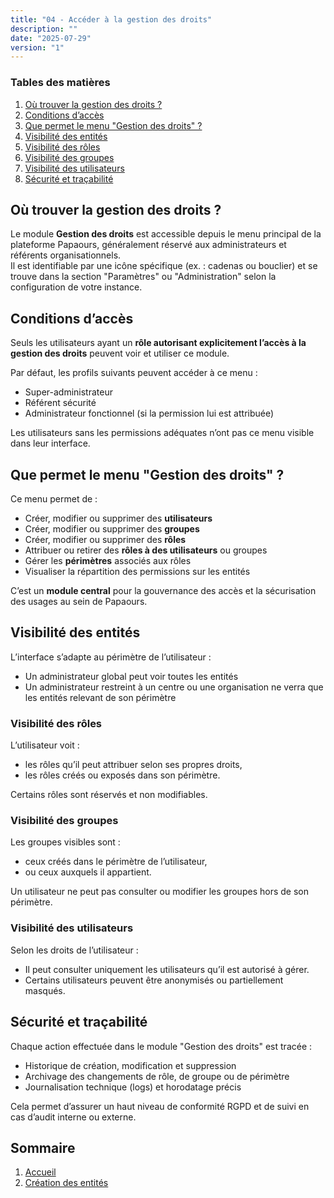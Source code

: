 ```yaml
---
title: "04 - Accéder à la gestion des droits"
description: ""
date: "2025-07-29"
version: "1"
---
```


### Tables des matières

1. [Où trouver la gestion des droits ?](#où-trouver-la-gestion-des-droits)  
2. [Conditions d’accès](#conditions-daccès)  
3. [Que permet le menu "Gestion des droits" ?](#que-permet-le-menu-gestion-des-droits)  
4. [Visibilité des entités](#visibilité-des-entités)  
5. [Visibilité des rôles](#visibilité-des-rôles)  
6. [Visibilité des groupes](#visibilité-des-groupes)  
7. [Visibilité des utilisateurs](#visibilité-des-utilisateurs)  
8. [Sécurité et traçabilité](#sécurité-et-traçabilité)

## Où trouver la gestion des droits ?

Le module **Gestion des droits** est accessible depuis le menu principal de la plateforme Papaours, généralement réservé aux administrateurs et référents organisationnels.  
Il est identifiable par une icône spécifique (ex. : cadenas ou bouclier) et se trouve dans la section "Paramètres" ou "Administration" selon la configuration de votre instance.

## Conditions d’accès

Seuls les utilisateurs ayant un **rôle autorisant explicitement l’accès à la gestion des droits** peuvent voir et utiliser ce module.

Par défaut, les profils suivants peuvent accéder à ce menu :
- Super-administrateur
- Référent sécurité
- Administrateur fonctionnel (si la permission lui est attribuée)

Les utilisateurs sans les permissions adéquates n’ont pas ce menu visible dans leur interface.

## Que permet le menu "Gestion des droits" ?

Ce menu permet de :
- Créer, modifier ou supprimer des **utilisateurs**
- Créer, modifier ou supprimer des **groupes**
- Créer, modifier ou supprimer des **rôles**
- Attribuer ou retirer des **rôles à des utilisateurs** ou groupes
- Gérer les **périmètres** associés aux rôles
- Visualiser la répartition des permissions sur les entités

C’est un **module central** pour la gouvernance des accès et la sécurisation des usages au sein de Papaours.

## Visibilité des entités

L’interface s’adapte au périmètre de l’utilisateur :  
- Un administrateur global peut voir toutes les entités
- Un administrateur restreint à un centre ou une organisation ne verra que les entités relevant de son périmètre

### Visibilité des rôles

L’utilisateur voit :
- les rôles qu’il peut attribuer selon ses propres droits,
- les rôles créés ou exposés dans son périmètre.

Certains rôles sont réservés et non modifiables.

### Visibilité des groupes

Les groupes visibles sont :
- ceux créés dans le périmètre de l’utilisateur,
- ou ceux auxquels il appartient.

Un utilisateur ne peut pas consulter ou modifier les groupes hors de son périmètre.

### Visibilité des utilisateurs

Selon les droits de l’utilisateur :
- Il peut consulter uniquement les utilisateurs qu’il est autorisé à gérer.
- Certains utilisateurs peuvent être anonymisés ou partiellement masqués.

## Sécurité et traçabilité

Chaque action effectuée dans le module "Gestion des droits" est tracée :
- Historique de création, modification et suppression
- Archivage des changements de rôle, de groupe ou de périmètre
- Journalisation technique (logs) et horodatage précis

Cela permet d’assurer un haut niveau de conformité RGPD et de suivi en cas d’audit interne ou externe.

## Sommaire

1. [Accueil](../accueil)
2. [Création des entités](05-creation-entites)

